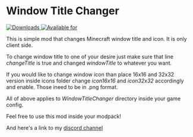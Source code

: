 # Window Title Changer

[![Downloads](http://cf.way2muchnoise.eu/full_359527_downloads.svg)
![Available for](http://cf.way2muchnoise.eu/versions/359527.svg)](https://www.curseforge.com/minecraft/mc-mods/window-title-changer)

This is simple mod that changes Minecraft window title and icon. It is only client side.

To change window title to one of your desire just make sure that line _changeTitle_ is true and changed _windowTitle_ to whatever you want.

If you would like to change window icon than place 16x16 and 32x32 version inside icons folder change _icon16x16_ and _icon32x32_ accordingly and enable. Those ineed to be in .png format.

All of above applies to _WindowTitleChanger_ directory inside your game config.

Feel free to use this mod inside your modpack!

And here's a link to my [discord channel](https://discord.gg/ktasEy4) 

